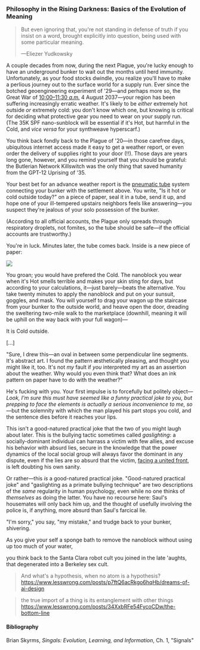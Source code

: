 ### Philosophy in the Rising Darkness: Basics of the Evolution of Meaning

> But even ignoring that, you're not standing in defense of truth if you insist on a word, brought explicitly into question, being used with some particular meaning.
>
> —Eliezer Yudkowsky

A couple decades from now, during the next Plague, you're lucky enough to have an underground bunker to wait out the months until herd immunity. Unfortunately, as your food stocks dwindle, you realize you'll have to make a perlious journey out to the surface world for a supply run. Ever since the botched geoengineering experiment of '29—and perhaps more so, the Great War of [10:00–11:30 _a.m._](https://genius.com/8105785) 4 August 2037—your region has been suffering increasingly erratic weather. It's likely to be _either_ extremely hot outside _or_ extremely cold: you don't know which one, but knowing is critical for deciding what protective gear you need to wear on your supply run. (The 35K SPF nano-sunblock will be essential if it's Hot, but harmful in the Cold, and _vice versa_ for your synthweave hyperscarf.)

You think back fondly back to the Plague of '20—in those carefree days, ubiquitous internet access made it easy to get a weather report, or even order the delivery of supplies right to your door (!!). Those days are years long gone, however, and you remind yourself that you should be grateful: the Butlerian Network Killswitch was the only thing that saved humanity from the GPT-12 Uprising of '35.

Your best bet for an advance weather report is the [pneumatic tube](https://en.wikipedia.org/wiki/Pneumatic_tube) system connecting your bunker with the settlement above. You write, "Is it hot or cold outside today?" on a piece of paper, seal it in a tube, send it up, and hope one of your ill-tempered upstairs neighbors feels like answering—you suspect they're jealous of your solo possession of the bunker.

(According to all official accounts, the Plague only spreads through respiratory droplets, not fomites, so the tube should be safe—if the official accounts are trustworthy.)

You're in luck. Minutes later, the tube comes back. Inside is a new piece of paper:

![](https://i.imgur.com/P12Zbkf.jpg)

You groan; you would have prefered the Cold. The nanoblock you wear when it's Hot smells terrible and makes your skin sting for days, but according to your calculations, it—just barely—beats the alternative. You take twenty minutes to apply the nanoblock and put on your sunsuit, goggles, and mask. You will yourself to drag your wagon up the staircase from your bunker to the outside world, and heave open the door, dreading the sweltering two-mile walk to the marketplace (downhill, meaning it will be uphill on the way back with your full wagon)—

It is Cold outside.

[...]

"Sure, I drew this—an oval in between some perpendicular line segments. It's abstract art. I found the pattern æsthetically pleasing, and thought you might like it, too. It's not _my_ fault if _you_ interpreted my art as an assertion about the weather. Why would you even think that? What does an ink pattern on paper have to do with the weather?"

He's fucking with you. Your first impulse is to forcefully but politely object—_Look, I'm sure this must have seemed like a funny practical joke to you, but prepping to face the elements is actually a serious inconvenience to me, so_—but the solemnity with which the man played his part stops you cold, and the sentence dies before it reaches your lips.

This isn't a good-natured practical joke that the two of you might laugh about later. This is the bullying tactic sometimes called _gaslighting_: a socially-dominant individual can harrass a victim with few allies, and excuse his behavior with absurd lies, secure in the knowledge that the power dynamics of the local social group will always favor the dominant in any dispute, even if the lies are so absurd that the victim, [facing a united front](https://sinceriously.fyi/social-reality/), is left doubting his own sanity.

Or rather—this _is_ a good-natured practical joke. "Good-natured practical joke" and "gaslighting as a primate bullying technique" are two descriptions of the _same_ regularity in human psychology, even while no one thinks of _themselves_ as doing the latter. You have no recourse here: Saul's housemates will only back him up, and the thought of usefully involving the police is, if anything, more absurd than Saul's farcical lie.

"I'm sorry," you say, "my mistake," and trudge back to your bunker, shivering.

As you give your self a sponge bath to remove the nanoblock without using up too much of your water,






you think back to the Santa Clara robot cult you joined in the late 'aughts, that degenerated into a Berkeley sex cult.


> And what's a hypothesis, when no atom is a hypothesis?
https://www.lesswrong.com/posts/p7ftQ6acRkgo6hqHb/dreams-of-ai-design

> the true import of a thing is its entanglement with other things
https://www.lesswrong.com/posts/34XxbRFe54FycoCDw/the-bottom-line



#### Bibliography

Brian Skyrms, _Singals: Evolution, Learning, and Information_, Ch. 1, "Signals"
